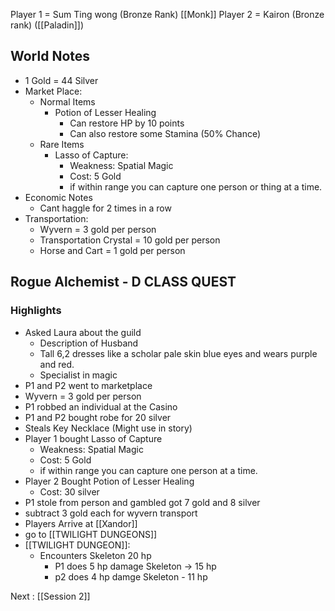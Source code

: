 Player 1 = Sum Ting wong (Bronze Rank) [[Monk]]
Player 2 = Kairon (Bronze rank) ([[Paladin]])

## World Notes
- 1 Gold = 44 Silver
- Market Place:
	- Normal Items
		- Potion of Lesser Healing
			- Can restore HP by 10 points
			- Can also restore some Stamina (50% Chance)
	- Rare Items
		- Lasso of Capture:
			-  Weakness: Spatial Magic 
			- Cost: 5 Gold
			- if within range you can capture one person or thing at a time.
- Economic Notes
	- Cant haggle for 2 times in a row
- Transportation:
	- Wyvern = 3 gold per person
	- Transportation Crystal = 10 gold per person
	- Horse and Cart = 1 gold per person
## Rogue Alchemist - D CLASS QUEST
### Highlights
- Asked Laura about the guild
	- Description of Husband
	- Tall 6,2 dresses like a scholar pale skin blue eyes and wears purple and red.
	- Specialist in magic
- P1 and P2 went to marketplace
- Wyvern = 3 gold per person
- P1 robbed an individual at the Casino 
- P1 and P2 bought robe for 20 silver
- Steals Key Necklace (Might use in story)
- Player 1 bought Lasso of Capture
	- Weakness: Spatial Magic 
	- Cost: 5 Gold
	- if within range you can capture one person at a time.
- Player 2 Bought Potion of Lesser Healing
	- Cost: 30 silver
- P1 stole from person and gambled got 7 gold and 8 silver
- subtract 3 gold each for wyvern transport
- Players Arrive at [[Xandor]]
- go to [[TWILIGHT DUNGEONS]]
- [[TWILIGHT DUNGEON]]:
	- Encounters Skeleton 20 hp
		- P1 does 5 hp damage Skeleton -> 15 hp
		- p2 does 4 hp damge Skeleton - 11 hp


Next : [[Session 2]]
